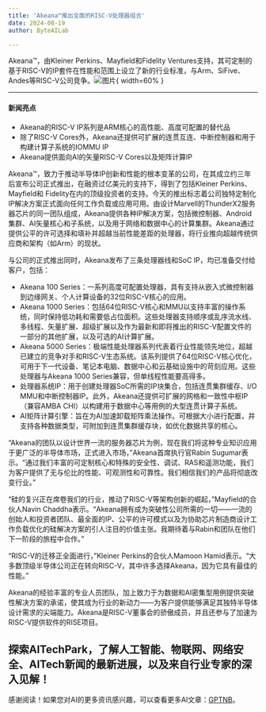 ```yaml
---
title: 'Akeana™推出全面的RISC-V处理器组合'
date: 2024-08-19
author: ByteAILab

---
```


Akeana™，由Kleiner Perkins、Mayfield和Fidelity Ventures支持，其可定制的基于RISC-V的IP套件在性能和范围上设立了新的行业标准，与Arm、SiFive、Andes等RISC-V公司竞争。![图片](https://ai-techpark.com/wp-content/uploads/2024/08/Akeana-960x540.jpg){ width=60% }

---


#### 新闻亮点

- Akeana的RISC-V IP系列是ARM核心的高性能、高度可配置的替代品
- 除了RISC-V Cores外，Akeana还提供可扩展的连贯互连、中断控制器和用于构建计算子系统的IOMMU IP
- Akeana提供面向AI的矢量RISC-V Cores以及矩阵计算IP
  
Akeana™，致力于推动半导体IP创新和性能的根本变革的公司，在其成立约三年后宣布公司正式推出，在融资过亿美元的支持下，得到了包括Kleiner Perkins、Mayfield和 Fidelity在内的顶级投资者的支持。今天的推出标志着公司独特定制化IP解决方案正式面向任何工作负载或应用可用。由设计Marvell的ThunderX2服务器芯片的同一团队组成，Akeana提供各种IP解决方案，包括微控制器、Android集群、AI矢量核心和子系统，以及用于网络和数据中心的计算集群。Akeana通过提供公平的许可选择和填补并超越当前性能差距的处理器，将行业推向超越传统供应商和架构（如Arm）的现状。

与公司的正式推出同时，Akeana发布了三条处理器线和SoC IP，均已准备交付给客户，包括：

- Akeana 100 Series：一系列高度可配置处理器，具有支持从嵌入式微控制器到边缘网关、个人计算设备的32位RISC-V核心的应用。
- Akeana 1000 Series：包括64位RISC-V核心和MMU以支持丰富的操作系统，同时保持低功耗和需要低占位面积。这些处理器支持顺序或乱序流水线、多线程、矢量扩展、超级扩展以及作为最新和即将推出的RISC-V配置文件的一部分的其他扩展，以及可选的AI计算扩展。
- Akeana 5000 Series：极端性能处理器系列代表着行业性能领先地位，超越已建立的竞争对手和RISC-V生态系统。该系列提供了64位RISC-V核心优化，可用于下一代设备、笔记本电脑、数据中心和云基础设施中的苛刻应用。这些处理器与Akeana 1000 Series兼容，但单线程性能要高得多。
- 处理器系统IP：用于创建处理器SoC所需的IP块集合，包括连贯集群缓存、I/O MMU和中断控制器IP。此外，Akeana还提供可扩展的网格和一致性中枢IP（兼容AMBA CHI）以构建用于数据中心等用例的大型连贯计算子系统。
- AI矩阵计算引擎：旨在为AI加速卸载矩阵乘法操作。可根据大小进行配置，并支持各种数据类型，可附加到连贯集群缓存块，如优化数据共享的核心。

“Akeana的团队以设计世界一流的服务器芯片为例，现在我们将这种专业知识应用于更广泛的半导体市场，正式进入市场，”Akeana首席执行官Rabin Sugumar表示。“通过我们丰富的可定制核心和特殊的安全性、调试、RAS和遥测功能，我们为客户提供了无与伦比的性能、可观测性和可靠性。我们相信我们的产品将彻底改变行业。”

“硅的复兴正在席卷我们的行业，推动了RISC-V等架构创新的崛起，”Mayfield的合伙人Navin Chaddha表示。“Akeana拥有成为突破性公司所需的一切——一流的创始人和投资者团队、最全面的IP、公平的许可模式以及为协助芯片制造商设计工作负载优化的硅解决方案的引人注目的价值主张。我期待着与Rabin和团队在他们下一阶段的旅程中合作。”

“RISC-V的迁移正全面进行，”Kleiner Perkins的合伙人Mamoon Hamid表示。“大多数顶级半导体公司正在转向RISC-V，其中许多选择Akeana，因为它具有最佳的性能。”

Akeana的经验丰富的专业人员团队，加上致力于为数据和AI密集型用例提供突破性解决方案的承诺，使其成为行业的新动力——为客户提供能够满足其独特半导体设计需求的尖端能力。Akeana是RISC-V董事会的骄傲成员，并且还参与了加速为RISC-V提供软件的RISE项目。

探索AITechPark，了解人工智能、物联网、网络安全、AITech新闻的最新进展，以及来自行业专家的深入见解！
---
感谢阅读！如果您对AI的更多资讯感兴趣，可以查看更多AI文章：[GPTNB](https://gptnb.com)。